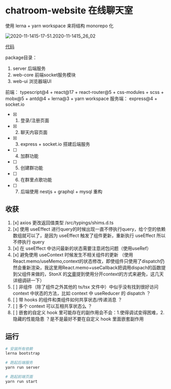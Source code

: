 # chatroom-website 在线聊天室

使用 lerna + yarn workspace 来将结构 monorepo 化

![2020-11-1415-17-51.2020-11-1415_26_02](https://cdn.jsdelivr.net/gh/SHERlocked93/pic@master/uPic/2020-11-14%2015-17-51.2020-11-14%2015_26_02.gif)

[代码](https://sherlocked93.github.io/chatroom-website)

package目录：
1. server 后端服务
2. web-core 前端socket服务模块
3. web-ui 浏览器端UI

前端： typescript@4 + react@17 + react-router@5 + css-modules + scss + mobx@5 + antd@4 + lerna@3 + yarn workspace
服务端： express@4 + socket.io

- [x] 1. 登录/注册页面
- [x] 2. 聊天内容页面
- [x] 3. express + socket.io 搭建后端服务
- [ ] 4. 加群功能
- [ ] 5. 创建群功能
- [ ] 6. 在群里点歌功能
- [ ] 7. 后端使用 nestjs + graphql + mysql 重构


## 收获

1. [x] axios 更改返回值类型 /src/typings/shims.d.ts
2. [x] 使用 useEffect 进行query的时候出现一直不停执行query，给个空的依赖数组就可以了，是因为 useEffect 触发了组件更新，重新执行 useEffect 所以不停执行 query
3. [x] 在 useEffect 中访问最新的状态需要注意闭包问题（使用useRef）
4. [x] 避免使用 useContext 时候发生不相关组件的更新 （使用 React.memo/useMemo,context的状态修改，即使组件只使用了dispatch仍然会重新渲染，我这里用React.memo+useCallback把调用dispach的函数提到父组件来做的，StonX 的[文章](https://zhuanlan.zhihu.com/p/56975681)提到使用分开context的方式来避免，这几天详细调研一下）
5. [ ] 非组件（除了组件之外其他的 ts/tsx 文件中）中似乎没有找到很好访问 context 中状态的方法，比如 context 中 useReducer 的 dispatch ？
6. [ ] 带 hooks 的组件和类组件如何共享状态/传递消息 ？
7. [ ] 多个 context 可以互相共享状态么 ？
8. [ ] 嵌套的自定义 hook 里可能存在的副作用会不会：1.使得调试变得困难，2.隐藏的性能隐患 ？是不是最好不要在自定义 hook 里面嵌套副作用

## 运行

```bash
# 安装所有依赖
lerna bootstrap
```


```bash
# 跑起后端服务
yarn run server
```

```bash
# 跑起前端页面
yarn run start
```
